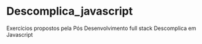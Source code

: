 # Descomplica_javascript
Exercícios propostos pela Pós Desenvolvimento full stack Descomplica em Javascript
